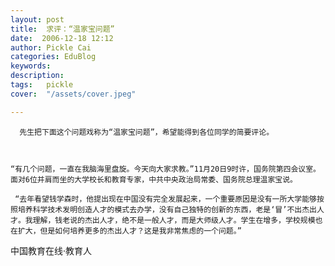 ```yaml
---
layout: post  
title:  求评：“温家宝问题”  
date:  2006-12-18 12:12  
author: Pickle Cai  
categories: EduBlog  
keywords: 
description:   
tags:	pickle   
cover:  "/assets/cover.jpeg"  

---  
```

    
      先生把下面这个问题戏称为“温家宝问题”，希望能得到各位同学的简要评论。

 

    “有几个问题，一直在我脑海里盘旋。今天向大家求教。”11月20日9时许，国务院第四会议室。面对6位并肩而坐的大学校长和教育专家，中共中央政治局常委、国务院总理温家宝说。

     “去年看望钱学森时，他提出现在中国没有完全发展起来，一个重要原因是没有一所大学能够按照培养科学技术发明创造人才的模式去办学，没有自己独特的创新的东西，老是‘冒’不出杰出人才。我理解，钱老说的杰出人才，绝不是一般人才，而是大师级人才。学生在增多，学校规模也在扩大，但是如何培养更多的杰出人才？这是我非常焦虑的一个问题。” 



		    
 中国教育在线·教育人

